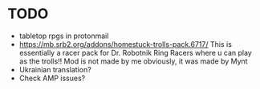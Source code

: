 # TODO
- tabletop rpgs in protonmail
- https://mb.srb2.org/addons/homestuck-trolls-pack.6717/ This is essentially a racer pack for Dr. Robotnik Ring Racers where u can play as the trolls!!
Mod is not made by me obviously, it was made by Mynt
- Ukrainian translation?
- Check AMP issues?